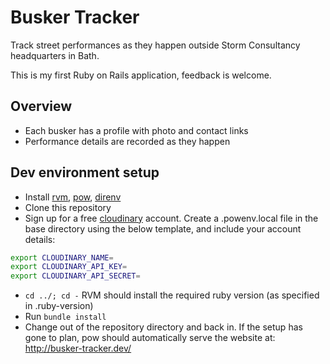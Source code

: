 # Busker Tracker

Track street performances as they happen outside Storm Consultancy headquarters in Bath.

This is my first Ruby on Rails application, feedback is welcome.

## Overview

- Each busker has a profile with photo and contact links
- Performance details are recorded as they happen

## Dev environment setup

* Install [rvm](https://rvm.io/), [pow](http://pow.cx/), [direnv](https://github.com/direnv/direnv)
* Clone this repository
* Sign up for a free [cloudinary](http://cloudinary.com/) account. Create a .powenv.local file in the base directory using the below template, and include your account details:
```bash
export CLOUDINARY_NAME=
export CLOUDINARY_API_KEY=
export CLOUDINARY_API_SECRET=
```
* ```cd ../; cd -``` RVM should install the required ruby version (as specified in .ruby-version)
* Run ```bundle install```
* Change out of the repository directory and back in. If the setup has gone to plan, pow should automatically serve the website at: http://busker-tracker.dev/
